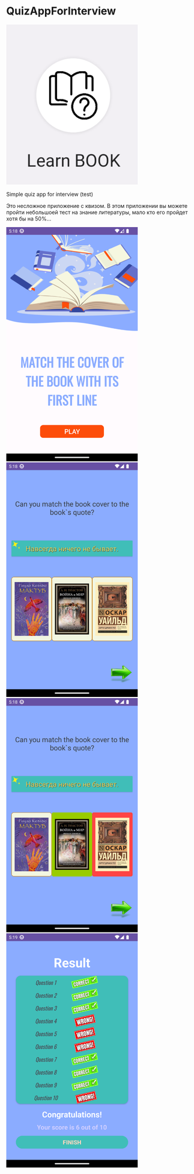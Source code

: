 # QuizAppForInterview

<img  src="https://github.com/Picalfer/QuizAppForInterview/blob/master/app/src/main/res/drawable/icon_scr.webp"  width="350" alt="Game screen"/>

Simple quiz app for interview (test)

Это несложное приложение с квизом.
В этом приложении вы можете пройти небольшоей тест на знание литературы, мало кто его пройдет хотя бы на 50%...

<img  src="https://github.com/Picalfer/QuizAppForInterview/blob/master/app/src/main/res/drawable/landing_scr.webp"  width="350" alt="Landing screen"/> <img  src="https://github.com/Picalfer/QuizAppForInterview/blob/master/app/src/main/res/drawable/main_scr.webp"  width="350" alt="Game screen"/>
<img  src="https://github.com/Picalfer/QuizAppForInterview/blob/master/app/src/main/res/drawable/main_choose_scr.webp"  width="350" alt="Game screen"/> <img  src="https://github.com/Picalfer/QuizAppForInterview/blob/master/app/src/main/res/drawable/result_scr.webp"  width="350" alt="Game screen"/>

